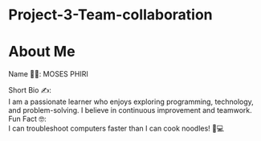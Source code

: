 # Project-3-Team-collaboration
# About Me  

Name 👨‍💻: MOSES PHIRI 

Short Bio ✍️:  
I am a passionate learner who enjoys exploring programming, technology, and problem-solving. I believe in continuous improvement and teamwork.  
Fun Fact 🤓:  
I can troubleshoot computers faster than I can cook noodles! 🍜💻
